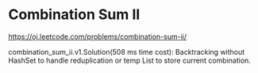 Combination Sum II
==================

https://oj.leetcode.com/problems/combination-sum-ii/

combination_sum_ii.v1.Solution(508 ms time cost):	Backtracking without HashSet to handle reduplication or temp List to store current combination.

